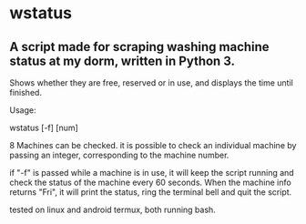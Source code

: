 # wstatus

## A script made for scraping washing machine status at my dorm, written in Python 3.

Shows whether they are free, reserved or in use, and displays the time until finished.

Usage:

wstatus [-f] [num]

8 Machines can be checked. it is possible to check an individual machine by passing an integer,
corresponding to the machine number.

if "-f" is passed while a machine is in use, it will keep the script running and check the status of the machine every 60 seconds.
When the machine info returns "Fri", it will print the status, ring the terminal bell and quit the script.

tested on linux and android termux, both running bash.